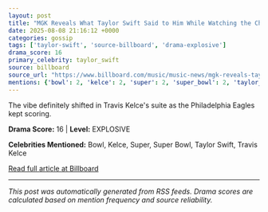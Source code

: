 ```yaml
---
layout: post
title: "MGK Reveals What Taylor Swift Said to Him While Watching the Chiefs Lose the 2025 Super Bowl"
date: 2025-08-08 21:16:12 +0000
categories: gossip
tags: ['taylor-swift', 'source-billboard', 'drama-explosive']
drama_score: 16
primary_celebrity: taylor_swift
source: billboard
source_url: "https://www.billboard.com/music/music-news/mgk-reveals-taylor-swift-cheifs-lost-2025-super-bowl-1236039966/"
mentions: {'bowl': 2, 'kelce': 2, 'super': 2, 'super_bowl': 2, 'taylor_swift': 6, 'travis_kelce': 2}
---
```


The vibe definitely shifted in Travis Kelce's suite as the Philadelphia Eagles kept scoring.

**Drama Score:** 16 | **Level:** EXPLOSIVE

**Celebrities Mentioned:** Bowl, Kelce, Super, Super Bowl, Taylor Swift, Travis Kelce

[Read full article at Billboard](https://www.billboard.com/music/music-news/mgk-reveals-taylor-swift-cheifs-lost-2025-super-bowl-1236039966/)

---
*This post was automatically generated from RSS feeds. Drama scores are calculated based on mention frequency and source reliability.*
